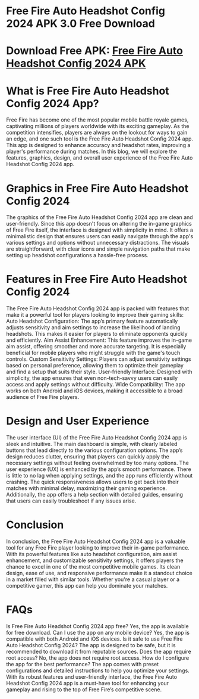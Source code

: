 # Free Fire Auto Headshot Config 2024 APK 3.0 Free Download
# Download Free APK: [Free Fire Auto Headshot Config 2024 APK](https://apkhihe.net/free-fire-auto-headshot-config-2024/)
# What is Free Fire Auto Headshot Config 2024 App?
Free Fire has become one of the most popular mobile battle royale games, captivating millions of players worldwide with its exciting gameplay. As the competition intensifies, players are always on the lookout for ways to gain an edge, and one such tool is the Free Fire Auto Headshot Config 2024 app. This app is designed to enhance accuracy and headshot rates, improving a player's performance during matches. In this blog, we will explore the features, graphics, design, and overall user experience of the Free Fire Auto Headshot Config 2024 app.

# Graphics in Free Fire Auto Headshot Config 2024
The graphics of the Free Fire Auto Headshot Config 2024 app are clean and user-friendly. Since this app doesn't focus on altering the in-game graphics of Free Fire itself, the interface is designed with simplicity in mind. It offers a minimalistic design that ensures users can easily navigate through the app's various settings and options without unnecessary distractions. The visuals are straightforward, with clear icons and simple navigation paths that make setting up headshot configurations a hassle-free process.

# Features in Free Fire Auto Headshot Config 2024
The Free Fire Auto Headshot Config 2024 app is packed with features that make it a powerful tool for players looking to improve their gaming skills:
Auto Headshot Configuration: The app’s primary feature automatically adjusts sensitivity and aim settings to increase the likelihood of landing headshots. This makes it easier for players to eliminate opponents quickly and efficiently.
Aim Assist Enhancement: This feature improves the in-game aim assist, offering smoother and more accurate targeting. It is especially beneficial for mobile players who might struggle with the game's touch controls.
Custom Sensitivity Settings: Players can adjust sensitivity settings based on personal preference, allowing them to optimize their gameplay and find a setup that suits their style.
User-friendly Interface: Designed with simplicity, the app ensures that even non-tech-savvy users can easily access and apply settings without difficulty.
Wide Compatibility: The app works on both Android and iOS devices, making it accessible to a broad audience of Free Fire players.

# Design and User Experience
The user interface (UI) of the Free Fire Auto Headshot Config 2024 app is sleek and intuitive. The main dashboard is simple, with clearly labeled buttons that lead directly to the various configuration options. The app’s design reduces clutter, ensuring that players can quickly apply the necessary settings without feeling overwhelmed by too many options.
The user experience (UX) is enhanced by the app’s smooth performance. There is little to no lag when applying settings, and the app runs efficiently without crashing. The quick responsiveness allows users to get back into their matches with minimal delay, maximizing their gaming experience. Additionally, the app offers a help section with detailed guides, ensuring that users can easily troubleshoot if any issues arise.

# Conclusion
In conclusion, the Free Fire Auto Headshot Config 2024 app is a valuable tool for any Free Fire player looking to improve their in-game performance. With its powerful features like auto headshot configuration, aim assist enhancement, and customizable sensitivity settings, it offers players the chance to excel in one of the most competitive mobile games. Its clean design, ease of use, and responsive performance make it a standout choice in a market filled with similar tools. Whether you're a casual player or a competitive gamer, this app can help you dominate your matches.

# FAQs
Is Free Fire Auto Headshot Config 2024 app free? Yes, the app is available for free download.
Can I use the app on any mobile device? Yes, the app is compatible with both Android and iOS devices.
Is it safe to use Free Fire Auto Headshot Config 2024? The app is designed to be safe, but it is recommended to download it from reputable sources.
Does the app require root access? No, the app does not require root access.
How do I configure the app for the best performance? The app comes with preset configurations and detailed instructions to help you optimize your settings.
With its robust features and user-friendly interface, the Free Fire Auto Headshot Config 2024 app is a must-have tool for enhancing your gameplay and rising to the top of Free Fire’s competitive scene.
